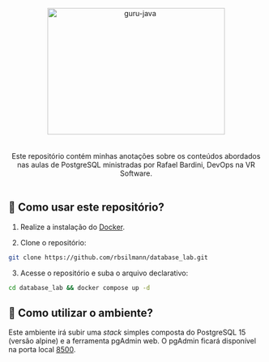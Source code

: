 <div align="center"> <br> 
  <img align="center" alt="guru-java" height="250" width="350" src="https://cdn.jsdelivr.net/gh/devicons/devicon@latest/icons/postgresql/postgresql-plain.svg" />
</div> <br>  <br> 


<div align="center"> 
   Este repositório contém minhas anotações sobre os conteúdos abordados nas aulas de PostgreSQL ministradas por Rafael Bardini, DevOps na VR Software.
</div>

<br> 

## 📌 Como usar este repositório?

1. Realize a instalação do [Docker](https://docs.docker.com/engine/install/).

   
2. Clone o repositório:
   
```bash
git clone https://github.com/rbsilmann/database_lab.git
```


3. Acesse o repositório e suba o arquivo declarativo:
```bash
cd database_lab && docker compose up -d
```


## 📌 Como utilizar o ambiente?

Este ambiente irá subir uma <i>stack</i> simples composta do PostgreSQL 15 (versão alpine) e a ferramenta pgAdmin web.
O pgAdmin ficará disponível na porta local [8500](http://localhost:8500/).
